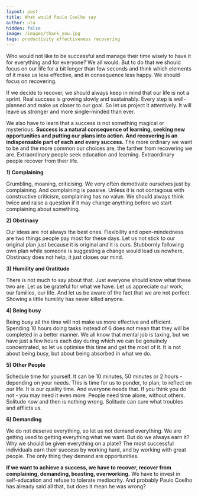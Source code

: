 ```yaml
---
layout: post
title: What would Paulo Coelho say
author: ula
hidden: false
image: /images/thank_you.jpg
tags: productivity effectiveness recovering 
---
```


Who would not like to be successful and manage their time wisely to have it for everything and for everyone? We all would. But to do that we should focus on our life for a bit longer than few seconds and think which elements of it make us less effective, and in consequence less happy. We should focus on recovering.

If we decide to recover, we should always keep in mind that our life is not a sprint. Real success is growing slowly and sustainably. Every step is well-planned and make us closer to our goal. So let us project it attentively. It will leave us stronger and more single-minded than ever. 

We also have to learn that a success is not something magical or mysterious. **Success is a natural consequence of learning, seeking new opportunities and putting our plans into action. And recovering is an indispensable part of each and every success.** The more ordinary we want to be and the more common our choices are, the farther from recovering we are. Extraordinary people seek education and learning. Extraordinary people recover from their life. 

**1) Complaining** 

Grumbling, moaning, criticising. We very often demotivate ourselves just by complaining. And complaining is passive. Unless it is not contagious with constructive criticism, complaining has no value. We should always think twice and raise a question if it may change anything before we start complaining about something. 

**2) Obstinacy** 

Our ideas are not always the best ones. Flexibility and open-mindedness are two things people pay most for these days. Let us not stick to our original plan just because it is original and it is ours. Stubbornly following own plan while someone is suggesting a change would lead us nowhere. Obstinacy does not help, it just closes our mind. 

**3) Humility and Gratitude** 

There is not much to say about that. Just everyone should know what these two are. Let us be grateful for what we have. Let us appreciate our work, our families, our life. And let us be aware of the fact that we are not perfect. Showing a little humility has never killed anyone. 


**4) Being busy**

Being busy all the time will not make us more effective and efficient. Spending 10 hours doing tasks instead of 6 does not mean that they will be completed in a better manner. We all know that mental job is taxing, but we have just a few hours each day during which we can be genuinely concentrated, so let us optimise this time and get the most of it. It is not about being busy, but about being absorbed in what we do. 

**5) Other People** 

Schedule time for yourself. It can be 10 minutes, 50 minutes or 2 hours - depending on your needs.  This is time for us to ponder, to plan, to reflect on our life. It is our quality time. And everyone needs that. If you think you do not - you may need it even more. People need time alone, without others. Solitude now and then is nothing wrong. Solitude can cure what troubles and afflicts us. 

**6) Demanding** 

We do not deserve everything, so let us not demand everything. We are getting used to getting  everything what we want. But do we always earn it? Why we should be given everything on a plate? The most successful individuals earn their success by working hard, and by working with great people. The only thing they demand are opportunities. 

**If we want to achieve a success, we have to recover, recover from complaining, demanding, boasting, overworking.** We have to invest in self-education and refuse to tolerate mediocrity. And probably Paulo Coelho has already said all that, but does it mean he was wrong? 
